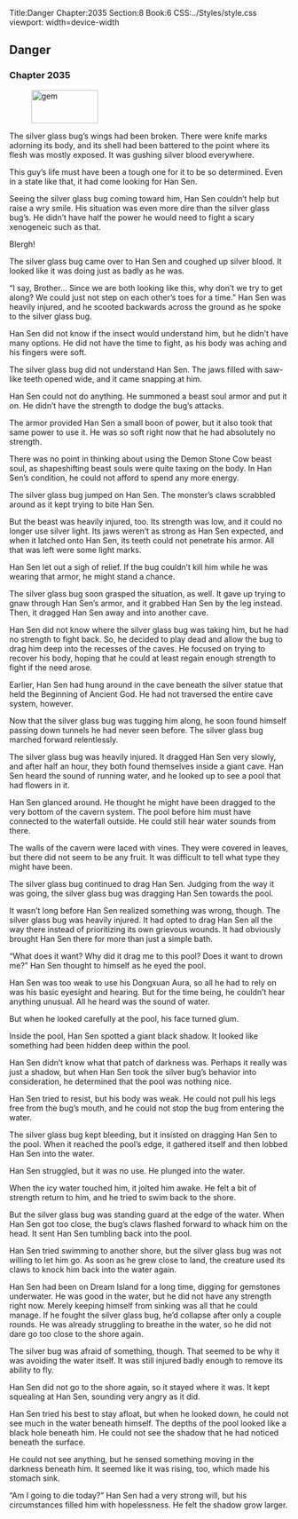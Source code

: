 Title:Danger 
Chapter:2035 
Section:8 
Book:6 
CSS:../Styles/style.css 
viewport: width=device-width
  
## Danger
### Chapter 2035
  
<figure>
	<img src="../Images/gem.gif" alt="gem" id="gem" width="120" height="60" />
</figure>
  

  
The silver glass bug’s wings had been broken. There were knife marks adorning its body, and its shell had been battered to the point where its flesh was mostly exposed. It was gushing silver blood everywhere.

This guy’s life must have been a tough one for it to be so determined. Even in a state like that, it had come looking for Han Sen.

Seeing the silver glass bug coming toward him, Han Sen couldn’t help but raise a wry smile. His situation was even more dire than the silver glass bug’s. He didn’t have half the power he would need to fight a scary xenogeneic such as that.

Blergh!

The silver glass bug came over to Han Sen and coughed up silver blood. It looked like it was doing just as badly as he was.

“I say, Brother… Since we are both looking like this, why don’t we try to get along? We could just not step on each other’s toes for a time.” Han Sen was heavily injured, and he scooted backwards across the ground as he spoke to the silver glass bug.

Han Sen did not know if the insect would understand him, but he didn’t have many options. He did not have the time to fight, as his body was aching and his fingers were soft.

The silver glass bug did not understand Han Sen. The jaws filled with saw-like teeth opened wide, and it came snapping at him.

Han Sen could not do anything. He summoned a beast soul armor and put it on. He didn’t have the strength to dodge the bug’s attacks.

The armor provided Han Sen a small boon of power, but it also took that same power to use it. He was so soft right now that he had absolutely no strength.

There was no point in thinking about using the Demon Stone Cow beast soul, as shapeshifting beast souls were quite taxing on the body. In Han Sen’s condition, he could not afford to spend any more energy.

The silver glass bug jumped on Han Sen. The monster’s claws scrabbled around as it kept trying to bite Han Sen.

But the beast was heavily injured, too. Its strength was low, and it could no longer use silver light. Its jaws weren’t as strong as Han Sen expected, and when it latched onto Han Sen, its teeth could not penetrate his armor. All that was left were some light marks.

Han Sen let out a sigh of relief. If the bug couldn’t kill him while he was wearing that armor, he might stand a chance.

The silver glass bug soon grasped the situation, as well. It gave up trying to gnaw through Han Sen’s armor, and it grabbed Han Sen by the leg instead. Then, it dragged Han Sen away and into another cave.

Han Sen did not know where the silver glass bug was taking him, but he had no strength to fight back. So, he decided to play dead and allow the bug to drag him deep into the recesses of the caves. He focused on trying to recover his body, hoping that he could at least regain enough strength to fight if the need arose.

Earlier, Han Sen had hung around in the cave beneath the silver statue that held the Beginning of Ancient God. He had not traversed the entire cave system, however.

Now that the silver glass bug was tugging him along, he soon found himself passing down tunnels he had never seen before. The silver glass bug marched forward relentlessly.

The silver glass bug was heavily injured. It dragged Han Sen very slowly, and after half an hour, they both found themselves inside a giant cave. Han Sen heard the sound of running water, and he looked up to see a pool that had flowers in it.

Han Sen glanced around. He thought he might have been dragged to the very bottom of the cavern system. The pool before him must have connected to the waterfall outside. He could still hear water sounds from there.

The walls of the cavern were laced with vines. They were covered in leaves, but there did not seem to be any fruit. It was difficult to tell what type they might have been.

The silver glass bug continued to drag Han Sen. Judging from the way it was going, the silver glass bug was dragging Han Sen towards the pool.

It wasn’t long before Han Sen realized something was wrong, though. The silver glass bug was heavily injured. It had opted to drag Han Sen all the way there instead of prioritizing its own grievous wounds. It had obviously brought Han Sen there for more than just a simple bath.

“What does it want? Why did it drag me to this pool? Does it want to drown me?” Han Sen thought to himself as he eyed the pool.

Han Sen was too weak to use his Dongxuan Aura, so all he had to rely on was his basic eyesight and hearing. But for the time being, he couldn’t hear anything unusual. All he heard was the sound of water.

But when he looked carefully at the pool, his face turned glum.

Inside the pool, Han Sen spotted a giant black shadow. It looked like something had been hidden deep within the pool.

Han Sen didn’t know what that patch of darkness was. Perhaps it really was just a shadow, but when Han Sen took the silver bug’s behavior into consideration, he determined that the pool was nothing nice.

Han Sen tried to resist, but his body was weak. He could not pull his legs free from the bug’s mouth, and he could not stop the bug from entering the water.

The silver glass bug kept bleeding, but it insisted on dragging Han Sen to the pool. When it reached the pool’s edge, it gathered itself and then lobbed Han Sen into the water.

Han Sen struggled, but it was no use. He plunged into the water.

When the icy water touched him, it jolted him awake. He felt a bit of strength return to him, and he tried to swim back to the shore.

But the silver glass bug was standing guard at the edge of the water. When Han Sen got too close, the bug’s claws flashed forward to whack him on the head. It sent Han Sen tumbling back into the pool.

Han Sen tried swimming to another shore, but the silver glass bug was not willing to let him go. As soon as he grew close to land, the creature used its claws to knock him back into the water again.

Han Sen had been on Dream Island for a long time, digging for gemstones underwater. He was good in the water, but he did not have any strength right now. Merely keeping himself from sinking was all that he could manage. If he fought the silver glass bug, he’d collapse after only a couple rounds. He was already struggling to breathe in the water, so he did not dare go too close to the shore again.

The silver bug was afraid of something, though. That seemed to be why it was avoiding the water itself. It was still injured badly enough to remove its ability to fly.

Han Sen did not go to the shore again, so it stayed where it was. It kept squealing at Han Sen, sounding very angry as it did.

Han Sen tried his best to stay afloat, but when he looked down, he could not see much in the water beneath himself. The depths of the pool looked like a black hole beneath him. He could not see the shadow that he had noticed beneath the surface.

He could not see anything, but he sensed something moving in the darkness beneath him. It seemed like it was rising, too, which made his stomach sink.

“Am I going to die today?” Han Sen had a very strong will, but his circumstances filled him with hopelessness. He felt the shadow grow larger.